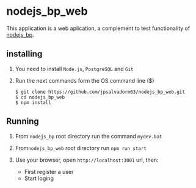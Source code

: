 # nodejs_bp_web

This application is a web aplication, a complement to test functionality of
[nodejs_bp](https://github.com/jpsalvadorm63/nodejs_bp).

## installing

1. You need to install `Node.js`, `PostgreSQL` and `Git` 

2. Run the next commands form the OS command line ($)

    ```
    $ git clone https://github.com/jpsalvadorm63/nodejs_bp_web.git
    $ cd nodejs_bp_web
    $ npm install
    ```

## Running

1. From `nodejs_bp` root directory run the command `mydev.bat`

2. From`nodejs_bp_web` root directory run `npm run start`

3. Use your browser, open `http://localhost:3001` url, then:

    * First register a user
    * Start loging
